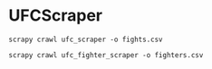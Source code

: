# UFCScraper

`scrapy crawl ufc_scraper -o fights.csv`

`scrapy crawl ufc_fighter_scraper -o fighters.csv`
